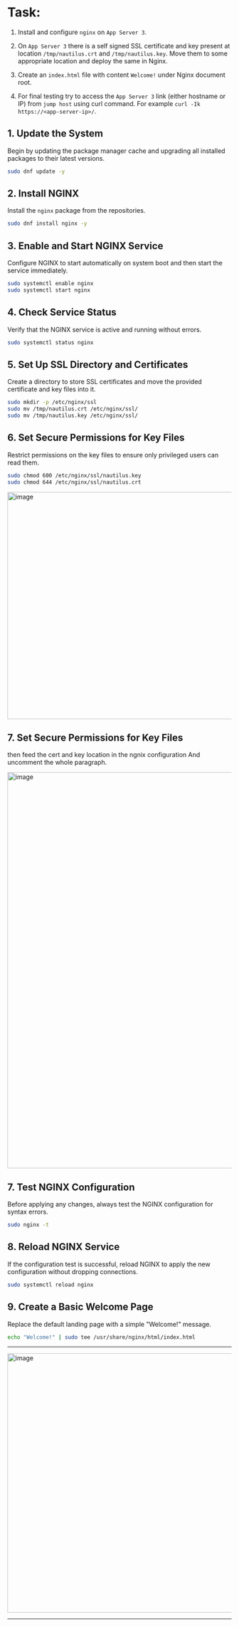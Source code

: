 # Task:

1. Install and configure `nginx` on `App Server 3`.  

2. On `App Server 3` there is a self signed SSL certificate and key present at location `/tmp/nautilus.crt` and `/tmp/nautilus.key`. Move them to some appropriate location and deploy the same in Nginx.  

3. Create an `index.html` file with content `Welcome!` under Nginx document root.  

4. For final testing try to access the `App Server 3` link (either hostname or IP) from `jump host` using curl command. For example `curl -Ik https://<app-server-ip>/`.





## 1. Update the System

Begin by updating the package manager cache and upgrading all installed packages to their latest versions.

```bash
sudo dnf update -y
```



## 2. Install NGINX

Install the `nginx` package from the repositories.

```bash
sudo dnf install nginx -y
```



## 3. Enable and Start NGINX Service

Configure NGINX to start automatically on system boot and then start the service immediately.

```bash
sudo systemctl enable nginx
sudo systemctl start nginx
```



## 4. Check Service Status

Verify that the NGINX service is active and running without errors.

```bash
sudo systemctl status nginx
```



## 5. Set Up SSL Directory and Certificates

Create a directory to store SSL certificates and move the provided certificate and key files into it.

```bash
sudo mkdir -p /etc/nginx/ssl
sudo mv /tmp/nautilus.crt /etc/nginx/ssl/
sudo mv /tmp/nautilus.key /etc/nginx/ssl/
```



## 6. Set Secure Permissions for Key Files

Restrict permissions on the key files to ensure only privileged users can read them.

```bash
sudo chmod 600 /etc/nginx/ssl/nautilus.key
sudo chmod 644 /etc/nginx/ssl/nautilus.crt
```
<img width="1341" height="511" alt="image" src="https://github.com/user-attachments/assets/4f33bc76-e037-425d-a095-34945d312ecc" />


## 7. Set Secure Permissions for Key Files

then feed the cert and key location in the ngnix configuration And uncomment the whole paragraph.



<img width="1292" height="891" alt="image" src="https://github.com/user-attachments/assets/84dac02d-1eda-461c-a75c-8e0b6449f04e" />




## 7. Test NGINX Configuration

Before applying any changes, always test the NGINX configuration for syntax errors.

```bash
sudo nginx -t
```



## 8. Reload NGINX Service

If the configuration test is successful, reload NGINX to apply the new configuration without dropping connections.

```bash
sudo systemctl reload nginx
```



## 9. Create a Basic Welcome Page

Replace the default landing page with a simple "Welcome!" message.

```bash
echo "Welcome!" | sudo tee /usr/share/nginx/html/index.html
```



---





<img width="1480" height="583" alt="image" src="https://github.com/user-attachments/assets/ef7e364f-1b01-4f44-b47b-38da9d696b39" />


---




























